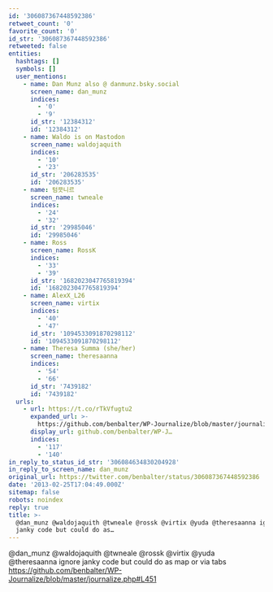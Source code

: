 ```yaml
---
id: '306087367448592386'
retweet_count: '0'
favorite_count: '0'
id_str: '306087367448592386'
retweeted: false
entities:
  hashtags: []
  symbols: []
  user_mentions:
    - name: Dan Munz also @ danmunz.bsky.social
      screen_name: dan_munz
      indices:
        - '0'
        - '9'
      id_str: '12384312'
      id: '12384312'
    - name: Waldo is on Mastodon
      screen_name: waldojaquith
      indices:
        - '10'
        - '23'
      id_str: '206283535'
      id: '206283535'
    - name: 텀믓니르
      screen_name: twneale
      indices:
        - '24'
        - '32'
      id_str: '29985046'
      id: '29985046'
    - name: Ross
      screen_name: RossK
      indices:
        - '33'
        - '39'
      id_str: '1682023047765819394'
      id: '1682023047765819394'
    - name: AlexX_L26
      screen_name: virtix
      indices:
        - '40'
        - '47'
      id_str: '1094533091870298112'
      id: '1094533091870298112'
    - name: Theresa Summa (she/her)
      screen_name: theresaanna
      indices:
        - '54'
        - '66'
      id_str: '7439182'
      id: '7439182'
  urls:
    - url: https://t.co/rTkVfugtu2
      expanded_url: >-
        https://github.com/benbalter/WP-Journalize/blob/master/journalize.php#L451
      display_url: github.com/benbalter/WP-J…
      indices:
        - '117'
        - '140'
in_reply_to_status_id_str: '306084634830204928'
in_reply_to_screen_name: dan_munz
original_url: https://twitter.com/benbalter/status/306087367448592386
date: '2013-02-25T17:04:49.000Z'
sitemap: false
robots: noindex
reply: true
title: >-
  @dan_munz @waldojaquith @twneale @rossk @virtix @yuda @theresaanna ignore
  janky code but could do as…
---
```


@dan_munz @waldojaquith @twneale @rossk @virtix @yuda @theresaanna ignore janky code but could do as map or via tabs https://github.com/benbalter/WP-Journalize/blob/master/journalize.php#L451